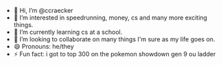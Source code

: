 - 👋 Hi, I’m @ccraecker
- 👀 I’m interested in speedrunning, money, cs and many more exciting things.
- 🌱 I’m currently learning cs at a school.
- 💞️ I’m looking to collaborate on many things I'm sure as my life goes on.
- 😄 Pronouns: he/they
- ⚡ Fun fact: i got to top 300 on the pokemon showdown gen 9 ou ladder
